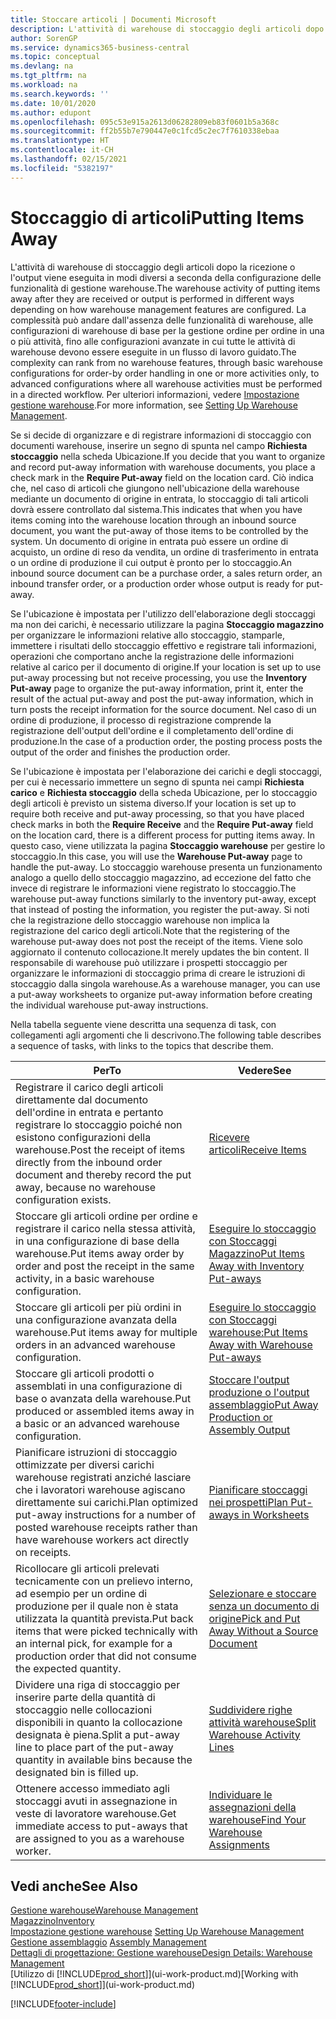 ```yaml
---
title: Stoccare articoli | Documenti Microsoft
description: L'attività di warehouse di stoccaggio degli articoli dopo la ricezione o l'output viene eseguita in modi diversi a seconda della configurazione delle funzionalità di gestione warehouse.
author: SorenGP
ms.service: dynamics365-business-central
ms.topic: conceptual
ms.devlang: na
ms.tgt_pltfrm: na
ms.workload: na
ms.search.keywords: ''
ms.date: 10/01/2020
ms.author: edupont
ms.openlocfilehash: 095c53e915a2613d06282809eb83f0601b5a368c
ms.sourcegitcommit: ff2b55b7e790447e0c1fcd5c2ec7f7610338ebaa
ms.translationtype: HT
ms.contentlocale: it-CH
ms.lasthandoff: 02/15/2021
ms.locfileid: "5382197"
---
```

# <a name="putting-items-away"></a><span data-ttu-id="58aaf-103">Stoccaggio di articoli</span><span class="sxs-lookup"><span data-stu-id="58aaf-103">Putting Items Away</span></span>
<span data-ttu-id="58aaf-104">L'attività di warehouse di stoccaggio degli articoli dopo la ricezione o l'output viene eseguita in modi diversi a seconda della configurazione delle funzionalità di gestione warehouse.</span><span class="sxs-lookup"><span data-stu-id="58aaf-104">The warehouse activity of putting items away after they are received or output is performed in different ways depending on how warehouse management features are configured.</span></span> <span data-ttu-id="58aaf-105">La complessità può andare dall'assenza delle funzionalità di warehouse, alle configurazioni di warehouse di base per la gestione ordine per ordine in una o più attività, fino alle configurazioni avanzate in cui tutte le attività di warehouse devono essere eseguite in un flusso di lavoro guidato.</span><span class="sxs-lookup"><span data-stu-id="58aaf-105">The complexity can rank from no warehouse features, through basic warehouse configurations for order-by order handling in one or more activities only, to advanced configurations where all warehouse activities must be performed in a directed workflow.</span></span> <span data-ttu-id="58aaf-106">Per ulteriori informazioni, vedere [Impostazione gestione warehouse](warehouse-setup-warehouse.md).</span><span class="sxs-lookup"><span data-stu-id="58aaf-106">For more information, see [Setting Up Warehouse Management](warehouse-setup-warehouse.md).</span></span>

<span data-ttu-id="58aaf-107">Se si decide di organizzare e di registrare informazioni di stoccaggio con documenti warehouse, inserire un segno di spunta nel campo **Richiesta stoccaggio** nella scheda Ubicazione.</span><span class="sxs-lookup"><span data-stu-id="58aaf-107">If you decide that you want to organize and record put-away information with warehouse documents, you place a check mark in the **Require Put-away** field on the location card.</span></span> <span data-ttu-id="58aaf-108">Ciò indica che, nel caso di articoli che giungono nell'ubicazione della warehouse mediante un documento di origine in entrata, lo stoccaggio di tali articoli dovrà essere controllato dal sistema.</span><span class="sxs-lookup"><span data-stu-id="58aaf-108">This indicates that when you have items coming into the warehouse location through an inbound source document, you want the put-away of those items to be controlled by the system.</span></span> <span data-ttu-id="58aaf-109">Un documento di origine in entrata può essere un ordine di acquisto, un ordine di reso da vendita, un ordine di trasferimento in entrata o un ordine di produzione il cui output è pronto per lo stoccaggio.</span><span class="sxs-lookup"><span data-stu-id="58aaf-109">An inbound source document can be a purchase order, a sales return order, an inbound transfer order, or a production order whose output is ready for put-away.</span></span>  

<span data-ttu-id="58aaf-110">Se l'ubicazione è impostata per l'utilizzo dell'elaborazione degli stoccaggi ma non dei carichi, è necessario utilizzare la pagina **Stoccaggio magazzino** per organizzare le informazioni relative allo stoccaggio, stamparle, immettere i risultati dello stoccaggio effettivo e registrare tali informazioni, operazioni che comportano anche la registrazione delle informazioni relative al carico per il documento di origine.</span><span class="sxs-lookup"><span data-stu-id="58aaf-110">If your location is set up to use put-away processing but not receive processing, you use the **Inventory Put-away** page to organize the put-away information, print it, enter the result of the actual put-away and post the put-away information, which in turn posts the receipt information for the source document.</span></span> <span data-ttu-id="58aaf-111">Nel caso di un ordine di produzione, il processo di registrazione comprende la registrazione dell'output dell'ordine e il completamento dell'ordine di produzione.</span><span class="sxs-lookup"><span data-stu-id="58aaf-111">In the case of a production order, the posting process posts the output of the order and finishes the production order.</span></span>

<span data-ttu-id="58aaf-112">Se l'ubicazione è impostata per l'elaborazione dei carichi e degli stoccaggi, per cui è necessario immettere un segno di spunta nei campi **Richiesta carico** e **Richiesta stoccaggio** della scheda Ubicazione, per lo stoccaggio degli articoli è previsto un sistema diverso.</span><span class="sxs-lookup"><span data-stu-id="58aaf-112">If your location is set up to require both receive and put-away processing, so that you have placed check marks in both the **Require Receive** and the **Require Put-away** field on the location card, there is a different process for putting items away.</span></span> <span data-ttu-id="58aaf-113">In questo caso, viene utilizzata la pagina **Stoccaggio warehouse** per gestire lo stoccaggio.</span><span class="sxs-lookup"><span data-stu-id="58aaf-113">In this case, you will use the **Warehouse Put-away** page to handle the put-away.</span></span> <span data-ttu-id="58aaf-114">Lo stoccaggio warehouse presenta un funzionamento analogo a quello dello stoccaggio magazzino, ad eccezione del fatto che invece di registrare le informazioni viene registrato lo stoccaggio.</span><span class="sxs-lookup"><span data-stu-id="58aaf-114">The warehouse put-away functions similarly to the inventory put-away, except that instead of posting the information, you register the put-away.</span></span> <span data-ttu-id="58aaf-115">Si noti che la registrazione dello stoccaggio warehouse non implica la registrazione del carico degli articoli.</span><span class="sxs-lookup"><span data-stu-id="58aaf-115">Note that the registering of the warehouse put-away does not post the receipt of the items.</span></span> <span data-ttu-id="58aaf-116">Viene solo aggiornato il contenuto collocazione.</span><span class="sxs-lookup"><span data-stu-id="58aaf-116">It merely updates the bin content.</span></span> <span data-ttu-id="58aaf-117">Il responsabile di warehouse può utilizzare i prospetti stoccaggio per organizzare le informazioni di stoccaggio prima di creare le istruzioni di stoccaggio dalla singola warehouse.</span><span class="sxs-lookup"><span data-stu-id="58aaf-117">As a warehouse manager, you can use a put-away worksheets to organize put-away information before creating the individual warehouse put-away instructions.</span></span>

<span data-ttu-id="58aaf-118">Nella tabella seguente viene descritta una sequenza di task, con collegamenti agli argomenti che li descrivono.</span><span class="sxs-lookup"><span data-stu-id="58aaf-118">The following table describes a sequence of tasks, with links to the topics that describe them.</span></span>   

|<span data-ttu-id="58aaf-119">**Per**</span><span class="sxs-lookup"><span data-stu-id="58aaf-119">**To**</span></span>|<span data-ttu-id="58aaf-120">**Vedere**</span><span class="sxs-lookup"><span data-stu-id="58aaf-120">**See**</span></span>|  
|------------|-------------|  
|<span data-ttu-id="58aaf-121">Registrare il carico degli articoli direttamente dal documento dell'ordine in entrata e pertanto registrare lo stoccaggio poiché non esistono configurazioni della warehouse.</span><span class="sxs-lookup"><span data-stu-id="58aaf-121">Post the receipt of items directly from the inbound order document and thereby record the put away, because no warehouse configuration exists.</span></span>|[<span data-ttu-id="58aaf-122">Ricevere articoli</span><span class="sxs-lookup"><span data-stu-id="58aaf-122">Receive Items</span></span>](warehouse-how-receive-items.md)|  
|<span data-ttu-id="58aaf-123">Stoccare gli articoli ordine per ordine e registrare il carico nella stessa attività, in una configurazione di base della warehouse.</span><span class="sxs-lookup"><span data-stu-id="58aaf-123">Put items away order by order and post the receipt in the same activity, in a basic warehouse configuration.</span></span>|[<span data-ttu-id="58aaf-124">Eseguire lo stoccaggio con Stoccaggi Magazzino</span><span class="sxs-lookup"><span data-stu-id="58aaf-124">Put Items Away with Inventory Put-aways</span></span>](warehouse-how-to-put-items-away-with-inventory-put-aways.md)|  
|<span data-ttu-id="58aaf-125">Stoccare gli articoli per più ordini in una configurazione avanzata della warehouse.</span><span class="sxs-lookup"><span data-stu-id="58aaf-125">Put items away for multiple orders in an advanced warehouse configuration.</span></span>|[<span data-ttu-id="58aaf-126">Eseguire lo stoccaggio con Stoccaggi warehouse:</span><span class="sxs-lookup"><span data-stu-id="58aaf-126">Put Items Away with Warehouse Put-aways</span></span>](warehouse-how-to-put-items-away-with-warehouse-put-aways.md)|  
|<span data-ttu-id="58aaf-127">Stoccare gli articoli prodotti o assemblati in una configurazione di base o avanzata della warehouse.</span><span class="sxs-lookup"><span data-stu-id="58aaf-127">Put produced or assembled items away in a basic or an advanced warehouse configuration.</span></span>|[<span data-ttu-id="58aaf-128">Stoccare l'output produzione o l'output assemblaggio</span><span class="sxs-lookup"><span data-stu-id="58aaf-128">Put Away Production or Assembly Output</span></span>](warehouse-how-to-put-away-production-output.md)|
|<span data-ttu-id="58aaf-129">Pianificare istruzioni di stoccaggio ottimizzate per diversi carichi warehouse registrati anziché lasciare che i lavoratori warehouse agiscano direttamente sui carichi.</span><span class="sxs-lookup"><span data-stu-id="58aaf-129">Plan optimized put-away instructions for a number of posted warehouse receipts rather than have warehouse workers act directly on receipts.</span></span>|[<span data-ttu-id="58aaf-130">Pianificare stoccaggi nei prospetti</span><span class="sxs-lookup"><span data-stu-id="58aaf-130">Plan Put-aways in Worksheets</span></span>](warehouse-how-to-plan-put-aways-in-worksheets.md)|  
|<span data-ttu-id="58aaf-131">Ricollocare gli articoli prelevati tecnicamente con un prelievo interno, ad esempio per un ordine di produzione per il quale non è stata utilizzata la quantità prevista.</span><span class="sxs-lookup"><span data-stu-id="58aaf-131">Put back items that were picked technically with an internal pick, for example for a production order that did not consume the expected quantity.</span></span>|[<span data-ttu-id="58aaf-132">Selezionare e stoccare senza un documento di origine</span><span class="sxs-lookup"><span data-stu-id="58aaf-132">Pick and Put Away Without a Source Document</span></span>](warehouse-how-to-create-put-aways-from-internal-put-aways.md)|
|<span data-ttu-id="58aaf-133">Dividere una riga di stoccaggio per inserire parte della quantità di stoccaggio nelle collocazioni disponibili in quanto la collocazione designata è piena.</span><span class="sxs-lookup"><span data-stu-id="58aaf-133">Split a put-away line to place part of the put-away quantity in available bins because the designated bin is filled up.</span></span>|[<span data-ttu-id="58aaf-134">Suddividere righe attività warehouse</span><span class="sxs-lookup"><span data-stu-id="58aaf-134">Split Warehouse Activity Lines</span></span>](warehouse-how-to-split-warehouse-activity-lines.md)|
|<span data-ttu-id="58aaf-135">Ottenere accesso immediato agli stoccaggi avuti in assegnazione in veste di lavoratore warehouse.</span><span class="sxs-lookup"><span data-stu-id="58aaf-135">Get immediate access to put-aways that are assigned to you as a warehouse worker.</span></span>|[<span data-ttu-id="58aaf-136">Individuare le assegnazioni della warehouse</span><span class="sxs-lookup"><span data-stu-id="58aaf-136">Find Your Warehouse Assignments</span></span>](warehouse-how-to-find-your-warehouse-assignments.md)|    

## <a name="see-also"></a><span data-ttu-id="58aaf-137">Vedi anche</span><span class="sxs-lookup"><span data-stu-id="58aaf-137">See Also</span></span>  
[<span data-ttu-id="58aaf-138">Gestione warehouse</span><span class="sxs-lookup"><span data-stu-id="58aaf-138">Warehouse Management</span></span>](warehouse-manage-warehouse.md)  
[<span data-ttu-id="58aaf-139">Magazzino</span><span class="sxs-lookup"><span data-stu-id="58aaf-139">Inventory</span></span>](inventory-manage-inventory.md)  
<span data-ttu-id="58aaf-140">[Impostazione gestione warehouse](warehouse-setup-warehouse.md)   </span><span class="sxs-lookup"><span data-stu-id="58aaf-140">[Setting Up Warehouse Management](warehouse-setup-warehouse.md)   </span></span>  
<span data-ttu-id="58aaf-141">[Gestione assemblaggio](assembly-assemble-items.md)  </span><span class="sxs-lookup"><span data-stu-id="58aaf-141">[Assembly Management](assembly-assemble-items.md)  </span></span>  
[<span data-ttu-id="58aaf-142">Dettagli di progettazione: Gestione warehouse</span><span class="sxs-lookup"><span data-stu-id="58aaf-142">Design Details: Warehouse Management</span></span>](design-details-warehouse-management.md)  
<span data-ttu-id="58aaf-143">[Utilizzo di [!INCLUDE[prod_short](includes/prod_short.md)]](ui-work-product.md)</span><span class="sxs-lookup"><span data-stu-id="58aaf-143">[Working with [!INCLUDE[prod_short](includes/prod_short.md)]](ui-work-product.md)</span></span>  


[!INCLUDE[footer-include](includes/footer-banner.md)]